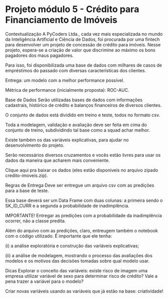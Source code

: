 # Projeto módulo 5 - Crédito para Financiamento de Imóveis

Contextualização
A PyCoders Ltda., cada vez mais especializada no mundo da Inteligência Artificial e Ciência de Dados, foi procurada por uma fintech para desenvolver um projeto de concessão de crédito para imóveis. Nesse projeto, espera-se a criação de valor que discrimine ao máximo os bons pagadores dos maus pagadores.

Para isso, foi disponibilizada uma base de dados com milhares de casos de empréstimos do passado com diversas características dos clientes.

Entrega: um modelo com a melhor performance possível.

Métrica de performance (inicialmente proposta): ROC-AUC.

Base de Dados
Serão utilizadas bases de dados com informações cadastrais, histórico de crédito e balanços financeiros de diversos clientes.

O conjunto de dados está dividido em treino e teste, todos no formato csv.

Toda a modelagem, validação e avaliação deve ser feita em cima do conjunto de treino, subdividindo tal base como a squad achar melhor.

Existe também os das variáveis explicativas, para ajudar no desenvolvimento do projeto.

Serão necessários diversos cruzamentos e vocês estão livres para usar os dados da maneira que acharem mais conveniente.

Clique aqui pra baixar os dados (eles estão disponiveis no arquivo zipado credito-imoveis.zip).

Regras de Entrega
Deve ser entregue um arquivo csv com as predições para a base de teste.

Essa base deverá ser um Data Frame com duas colunas: a primeira sendo o SK_ID_CURR e a segunda a probabilidade de inadimplência.

IMPORTANTE!
Entregar as predições com a probabilidade da inadimplência ocorrer, não a classe predita.

Além do arquivo com as predições, claro, entreugem também o notebook com o código utilizado. É importante que ele tenha:

(i) a análise exploratória e construção das variáveis explicativas;

(ii) a análise de modelagem, mostrando o processo das avaliações dos modelos e os motivos das decisões tomadas sobre qual modelo usar.

Dicas
Explorar o conceito das variáveis: existe risco de imagem uma empresa utilizar variável de sexo para determinar risco de crédito? Vale a pena trazer a variável para o modelo?

Criar novas variáveis usando as variáveis que já estão na base: criatividade!
